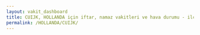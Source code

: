 ```yaml
---
layout: vakit_dashboard
title: CUIJK, HOLLANDA için iftar, namaz vakitleri ve hava durumu - ilçe/eyalet seç
permalink: /HOLLANDA/CUIJK/
---
```


<script type="text/javascript">
  var GLOBAL_COUNTRY = 'HOLLANDA';
  var GLOBAL_CITY = 'CUIJK';
  var GLOBAL_STATE = '';
  var lat = 72;
  var lon = 21;
</script>
